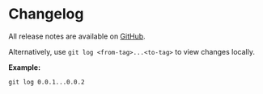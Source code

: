 # Changelog

All release notes are available on [GitHub](https://github.com/TinderApp/Nodes/releases).

Alternatively, use `git log <from-tag>...<to-tag>` to view changes locally.

**Example:**

```
git log 0.0.1...0.0.2
```
